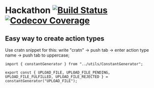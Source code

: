 # Hackathon [![Build Status](https://travis-ci.org/fullstackforhackathon/hackathon.svg?branch=master)](https://travis-ci.org/fullstackforhackathon/hackathon) [![Codecov Coverage](https://img.shields.io/codecov/c/github/fullstackforhackathon/hackathon/master.svg?style=flat-square)](https://codecov.io/gh/fullstackforhackathon/hackathon/)

## Easy way to create action types
Use cratn snippet for this: write "cratn" -> push tab -> enter action type name -> push tab to uppercase;

```
import { constantGenerator } from "../utils/ConstantGenerator";

export const { UPLOAD_FILE, UPLOAD_FILE_PENDING, UPLOAD_FILE_FULFILLED, UPLOAD_FILE_REJECTED } = constantGenerator("UPLOAD_FILE");
```